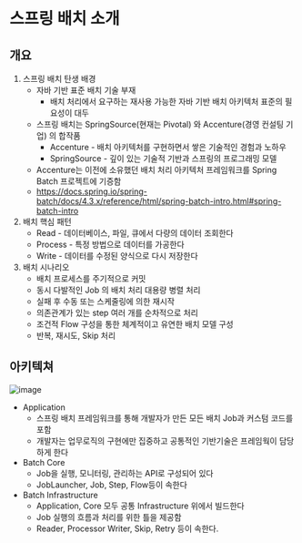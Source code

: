 # 스프링 배치 소개

## 개요

1. 스프링 배치 탄생 배경
   - 자바 기반 표준 배치 기술 부재
     - 배치 처리에서 요구하는 재사용 가능한 자바 기반 배치 아키텍처 표준의 필요성이 대두
   - 스프링 배치는 SpringSource(현재는 Pivotal) 와 Accenture(경영 컨설팅 기업) 의 합작품
     - Accenture - 배치 아키텍처를 구현하면서 쌓은 기술적인 경험과 노하우
     - SpringSource - 깊이 있는 기술적 기반과 스프링의 프로그래밍 모델
   - Accenture는 이전에 소유했던 배치 처리 아키텍처 프레임워크를 Spring Batch 프로젝트에 기증함
   - https://docs.spring.io/spring-batch/docs/4.3.x/reference/html/spring-batch-intro.html#spring-batch-intro
2. 배치 핵심 패턴
   - Read - 데이터베이스, 파일, 큐에서 다량의 데이터 조회한다
   - Process - 특정 방법으로 데이터를 가공한다
   - Write - 데이터를 수정된 양식으로 다시 저장한다
3. 배치 시나리오
   - 배치 프로세스를 주기적으로 커밋
   - 동시 다발적인 Job 의 배치 처리 대용량 병렬 처리
   - 실패 후 수동 또는 스케줄링에 의한 재시작
   - 의존관계가 있는 step 여러 개를 순차적으로 처리
   - 조건적 Flow 구성을 통한 체계적이고 유연한 배치 모델 구성
   - 반복, 재시도, Skip 처리

## 아키텍쳐

![image](https://user-images.githubusercontent.com/40031858/138554164-a723af79-8fa4-42fc-bb11-d97c5c47abba.png)

- Application
  - 스프링 배치 프레임워크를 통해 개발자가 만든 모든 배치 Job과 커스텀 코드를 포함
  - 개발자는 업무로직의 구현에만 집중하고 공통적인 기반기술은 프레임웍이 담당하게 한다
- Batch Core
  - Job을 실행, 모니터링, 관리하는 API로 구성되어 있다
  - JobLauncher, Job, Step, Flow등이 속한다
- Batch Infrastructure
  - Application, Core 모두 공통 Infrastructure 위에서 빌드한다
  - Job 실행의 흐름과 처리를 위한 틀을 제공함
  - Reader, Processor Writer, Skip, Retry 등이 속한다.
